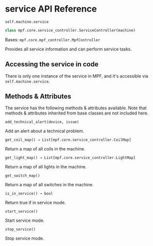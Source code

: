# service API Reference

`self.machine.service`

``` python
class mpf.core.service_controller.ServiceController(machine)
```

Bases: `mpf.core.mpf_controller.MpfController`

Provides all service information and can perform service tasks.

## Accessing the service in code

There is only one instance of the service in MPF, and it's accessible via `self.machine.service`.

## Methods & Attributes

The service has the following methods & attributes available. Note that methods & attributes inherited from base classes are not included here.

`add_technical_alert(device, issue)`

Add an alert about a technical problem.

`get_coil_map() → List[mpf.core.service_controller.CoilMap]`

Return a map of all coils in the machine.

`get_light_map() → List[mpf.core.service_controller.LightMap]`

Return a map of all lights in the machine.

`get_switch_map()`

Return a map of all switches in the machine.

`is_in_service() → bool`

Return true if in service mode.

`start_service()`

Start service mode.

`stop_service()`

Stop service mode.
